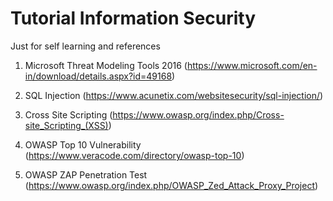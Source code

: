 # Tutorial Information Security

Just for self learning and references

1. Microsoft Threat Modeling Tools 2016 (https://www.microsoft.com/en-in/download/details.aspx?id=49168)

2. SQL Injection (https://www.acunetix.com/websitesecurity/sql-injection/)

3. Cross Site Scripting (https://www.owasp.org/index.php/Cross-site_Scripting_(XSS))

4. OWASP Top 10 Vulnerability (https://www.veracode.com/directory/owasp-top-10)

5. OWASP ZAP Penetration Test (https://www.owasp.org/index.php/OWASP_Zed_Attack_Proxy_Project)

